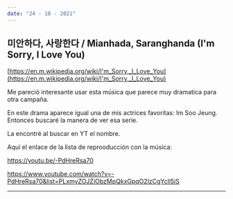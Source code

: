```yaml
---
date: "24 - 10 - 2021"
---
```



## 미안하다, 사랑한다 / Mianhada, Saranghanda (I'm Sorry, I Love You)

[https://en.m.wikipedia.org/wiki/I'm_Sorry,_I_Love_You](https://en.m.wikipedia.org/wiki/I'm_Sorry,_I_Love_You)

Me pareció interesante usar esta música que parece muy dramatica para otra campaña.

En este drama aparece igual una de mis actrices favoritas: Im Soo Jeung. Entonces buscaré la manera de ver esa serie.

La encontré al buscar en YT el nombre.

Aquí el enlace de la lista de reprooducción con la música:

https://youtu.be/-PdHreRsa70

https://www.youtube.com/watch?v=-PdHreRsa70&list=PLxmyZOJZiObzMpQkxGpqO2lzCgYcll5iS

---


